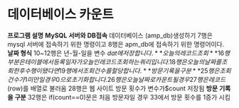 # 데이터베이스 카운트
**프로그램 설명**
  **MySQL 서버와 DB접속**
   데이터베이스 (amp_db)생성하기
   7행은 mysql 서버에 접속하기 위한 명령이고 8행은 apm_db에 접속하기 위한 명령어이다.
  **날짜 형식**
  10~12행은 년-월-일을 변수 $dat에 저장합니다.
  **오늘의 레코드 조회**
  16행 부분은 테이블에서 등록일자가 오늘인 레코드 조회하는 쿼리입니다.
  18행은 오늘의 날짜를 조회한 후 수행이 됐다면 19행에서 조회 건수를 할당합니다.
   **방문 기록을 구분**
   25행은 조회 건수가 1미만일 경우 0으로 초기화 합니다.
   26행은 오늘 날짜로 카운트 될 경우
   27행은 레코드($row)를 배열로 불러옴
   28행은 웹 사이트 방문 횟수가 변수가$count 저장됨
   **방문 기록을 구분**
  32행은 if(count==0)문은 처음 방문자일 경우 33에서 방문 횟수를 1증가 시킴
